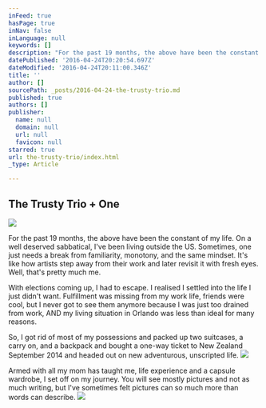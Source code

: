 ```yaml
---
inFeed: true
hasPage: true
inNav: false
inLanguage: null
keywords: []
description: "For the past 19 months, the above have been the constant of my life. On a well deserved sabbatical, I've been living outside the US. Sometimes, one just needs a break from familiarity, monotony, and the same mindset. It's like how artists step away from their work and later revisit it with fresh eyes. Well, that's pretty much me. "
datePublished: '2016-04-24T20:20:54.697Z'
dateModified: '2016-04-24T20:11:00.346Z'
title: ''
author: []
sourcePath: _posts/2016-04-24-the-trusty-trio.md
published: true
authors: []
publisher:
  name: null
  domain: null
  url: null
  favicon: null
starred: true
url: the-trusty-trio/index.html
_type: Article

---
```

## The Trusty Trio + One
![](https://the-grid-user-content.s3-us-west-2.amazonaws.com/a7f237bc-9434-4ebc-b8c9-eea65804686e.jpg)

For the past 19 months, the above have been the constant of my life. On a well deserved sabbatical, I've been living outside the US. Sometimes, one just needs a break from familiarity, monotony, and the same mindset. It's like how artists step away from their work and later revisit it with fresh eyes. Well, that's pretty much me. 

With elections coming up, I had to escape. I realised I settled into the life I just didn't want. Fulfillment was missing from my work life, friends were cool, but I never got to see them anymore because I was just too drained from work, AND my living situation in Orlando was less than ideal for many reasons. 

So, I got rid of most of my possessions and packed up two suitcases, a carry on, and a backpack and bought a one-way ticket to New Zealand September 2014 and headed out on new adventurous, unscripted life. ![](https://the-grid-user-content.s3-us-west-2.amazonaws.com/b9fdec32-2c4f-4391-a4d8-6120e3a17f13.jpg)

Armed with all my mom has taught me, life experience and a capsule wardrobe, I set off on my journey. You will see mostly pictures and not as much writing, but I've sometimes felt pictures can so much more than words can describe. ![](https://the-grid-user-content.s3-us-west-2.amazonaws.com/3b28e5c1-e594-4dc8-bcf0-07efba3ed48e.jpg)